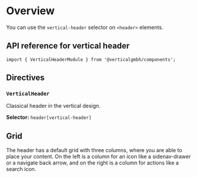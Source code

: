 # Overview

You can use the `vertical-header` selector on `<header>` elements. 

## API reference for vertical header

`import { VerticalHeaderModule } from '@verticalgmbh/components';`

## Directives

### `VerticalHeader`

Classical header in the vertical design.

**Selector:** `header[vertical-header]`

## Grid
The header has a default grid with three columns, where you are able to place your content. On the left is a column for an icon like a sidenav-drawer or a navigate back arrow, and on the right is a column for actions like a search icon.